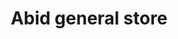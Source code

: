 ---
title: "Abid general store"
url: /karachi/abid-general-store-unnamed-road-sector-5-baldia-karachi-karachi-city-sindh-pakistan/
shop: general
---